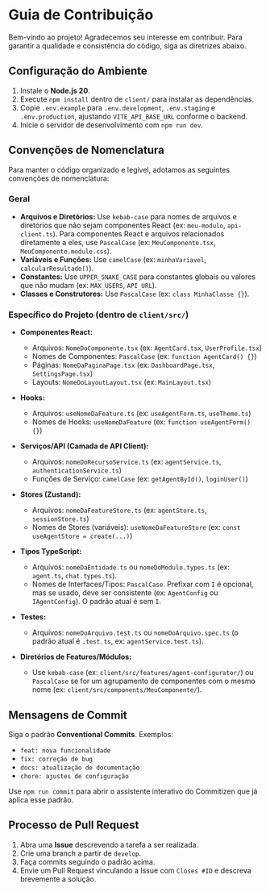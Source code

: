# Guia de Contribuição

Bem-vindo ao projeto! Agradecemos seu interesse em contribuir. Para garantir a qualidade e consistência do código, siga as diretrizes abaixo.

## Configuração do Ambiente
1. Instale o **Node.js 20**.
2. Execute `npm install` dentro de `client/` para instalar as dependências.
3. Copie `.env.example` para `.env.development`, `.env.staging` e `.env.production`, ajustando `VITE_API_BASE_URL` conforme o backend.
4. Inicie o servidor de desenvolvimento com `npm run dev`.

## Convenções de Nomenclatura

Para manter o código organizado e legível, adotamos as seguintes convenções de nomenclatura:

### Geral
- **Arquivos e Diretórios:** Use `kebab-case` para nomes de arquivos e diretórios que não sejam componentes React (ex: `meu-modulo`, `api-client.ts`). Para componentes React e arquivos relacionados diretamente a eles, use `PascalCase` (ex: `MeuComponente.tsx`, `MeuComponente.module.css`).
- **Variáveis e Funções:** Use `camelCase` (ex: `minhaVariavel`, `calcularResultado()`).
- **Constantes:** Use `UPPER_SNAKE_CASE` para constantes globais ou valores que não mudam (ex: `MAX_USERS`, `API_URL`).
- **Classes e Construtores:** Use `PascalCase` (ex: `class MinhaClasse {}`).

### Específico do Projeto (dentro de `client/src/`)

- **Componentes React:**
    - Arquivos: `NomeDoComponente.tsx` (ex: `AgentCard.tsx`, `UserProfile.tsx`)
    - Nomes de Componentes: `PascalCase` (ex: `function AgentCard() {}`)
    - Páginas: `NomeDaPaginaPage.tsx` (ex: `DashboardPage.tsx`, `SettingsPage.tsx`)
    - Layouts: `NomeDoLayoutLayout.tsx` (ex: `MainLayout.tsx`)

- **Hooks:**
    - Arquivos: `useNomeDaFeature.ts` (ex: `useAgentForm.ts`, `useTheme.ts`)
    - Nomes de Hooks: `useNomeDaFeature` (ex: `function useAgentForm() {}`)

- **Serviços/API (Camada de API Client):**
    - Arquivos: `nomeDoRecursoService.ts` (ex: `agentService.ts`, `authenticationService.ts`)
    - Funções de Serviço: `camelCase` (ex: `getAgentById()`, `loginUser()`)

- **Stores (Zustand):**
    - Arquivos: `nomeDaFeatureStore.ts` (ex: `agentStore.ts`, `sessionStore.ts`)
    - Nomes de Stores (variáveis): `useNomeDaFeatureStore` (ex: `const useAgentStore = create(...)`)

- **Tipos TypeScript:**
    - Arquivos: `nomeDaEntidade.ts` ou `nomeDoModulo.types.ts` (ex: `agent.ts`, `chat.types.ts`).
    - Nomes de Interfaces/Tipos: `PascalCase`. Prefixar com `I` é opcional, mas se usado, deve ser consistente (ex: `AgentConfig` ou `IAgentConfig`). O padrão atual é sem `I`.

- **Testes:**
    - Arquivos: `nomeDoArquivo.test.ts` ou `nomeDoArquivo.spec.ts` (o padrão atual é `.test.ts`, ex: `agentService.test.ts`).

- **Diretórios de Features/Módulos:**
    - Use `kebab-case` (ex: `client/src/features/agent-configurator/`) ou `PascalCase` se for um agrupamento de componentes com o mesmo nome (ex: `client/src/components/MeuComponente/`).

## Mensagens de Commit
Siga o padrão **Conventional Commits**. Exemplos:

- `feat: nova funcionalidade`
- `fix: correção de bug`
- `docs: atualização de documentação`
- `chore: ajustes de configuração`

Use `npm run commit` para abrir o assistente interativo do Commitizen que já aplica esse padrão.

## Processo de Pull Request
1. Abra uma **Issue** descrevendo a tarefa a ser realizada.
2. Crie uma branch a partir de `develop`.
3. Faça commits seguindo o padrão acima.
4. Envie um Pull Request vinculando a Issue com `Closes #ID` e descreva brevemente a solução.
